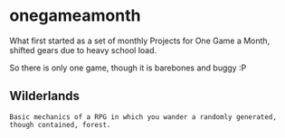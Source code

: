 onegameamonth
=============

What first started as a set of monthly Projects for One Game a Month, shifted gears due to heavy school load.

So there is only one game, though it is barebones and buggy :P



##			Wilderlands
	Basic mechanics of a RPG in which you wander a randomly generated, though contained, forest.

